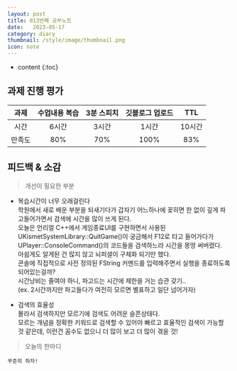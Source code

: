 ```yaml
---
layout: post
title: 013번째 공부노트
date:   2023-05-17
category: diary
thumbnail: /style/image/thumbnail.png
icon: note
---
```


* content
{:toc}

## 과제 진행 평가
  
|과제|수업내용 복습|3분 스피치|깃블로그 업로드|TTL|
|:---:|:---:|:---:|:---:|:---:|
|시간|6시간|3시간|1시간|10시간|
|만족도|80%|70%|100%|83%|



## 피드백 & 소감
  
> 개선이 필요한 부분


- 복습시간이 너무 오래걸린다  
학원에서 새로 배운 부분을 되새기다가 갑자기 어느하나에 꽂히면 한 없이 깊게 파고들어가면서 검색에 시간을 많이 쓰게 된다.  
    오늘은 언리얼 C++에서 게임종료UI를 구현하면서 사용된 UKismetSystemLibrary::QuitGame()이 궁금해서 F12로 타고 들어가다가 UPlayer::ConsoleCommand()의 코드들을 검색하느라 시간을 몽땅 써버렸다.  
아쉽게도 알게된 건 많지 않고 뇌피셜이 구체화 되기만 했다.  
콘솔에 직접적으로 사전 정의된 FString 커멘드를 입력해주면서 실행을 종료하도록 되어있는걸까?  
시간낭비는 줄여야 하니, 파고드는 시간에 제한을 거는 습관 갖기..  
(ex. 2시간까지만 파고들다가 여전히 모르면 별표하고 일단 넘어가자)  


- 검색의 효율성  
몰라서 검색하지만 모르기에 검색도 어려운 슬픈상태다.  
모르는 개념을 정확한 키워드로 검색할 수 있어야 빠르고 효율적인 검색이 가능할 것 같은데, 이런건 꼼수도 없으니 더 많이 보고 더 많이 겪을 것!  

> 오늘의 한마디


    꾸준히 하자!  
